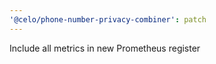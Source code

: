 ```yaml
---
'@celo/phone-number-privacy-combiner': patch
---
```


Include all metrics in new Prometheus register
